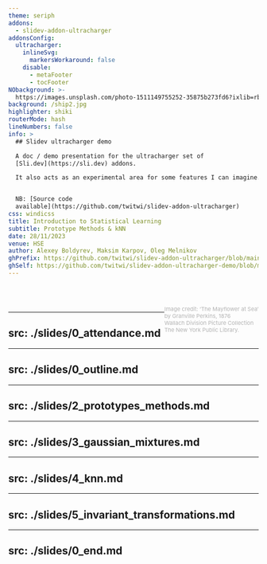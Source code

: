 ```yaml
---
theme: seriph
addons:
  - slidev-addon-ultracharger
addonsConfig:
  ultracharger:
    inlineSvg:
      markersWorkaround: false
    disable:
      - metaFooter
      - tocFooter
NObackground: >-
  https://images.unsplash.com/photo-1511149755252-35875b273fd6?ixlib=rb-4.0.3&dl=leon-contreras-qpdfU6vehgs-unsplash.jpg&w=1920&q=80&fm=jpg&crop=entropy&cs=tinysrgb
background: /ship2.jpg
highlighter: shiki
routerMode: hash
lineNumbers: false
info: >
  ## Slidev ultracharger demo

  A doc / demo presentation for the ultracharger set of
  [Sli.dev](https://sli.dev) addons.

  It also acts as an experimental area for some features I can imagine.


  NB: [Source code
  available](https://github.com/twitwi/slidev-addon-ultracharger)
css: windicss
title: Introduction to Statistical Learning
subtitle: Prototype Methods & kNN
date: 28/11/2023
venue: HSE
author: Alexey Boldyrev, Maksim Karpov, Oleg Melnikov
ghPrefix: https://github.com/twitwi/slidev-addon-ultracharger/blob/main/
ghSelf: https://github.com/twitwi/slidev-addon-ultracharger-demo/blob/main/
---
```


# <span style="font-size:28.0pt" v-html="$slidev.configs.title?.replaceAll(' ', '<br/>')"></span>
# <span style="font-size:32.0pt" v-html="$slidev.configs.subtitle?.replaceAll(' ', '<br/>')"></span>
# <span style="font-size:18.0pt" v-html="$slidev.configs.author?.replaceAll(' ', '<br/>')"></span>

<span style="font-size:18.0pt" v-html="$slidev.configs.date?.replaceAll(' ', '<br/>')"></span>

<div>
<br>
<span style="color:#b3b3b3ff; font-size: 11px; float: right;">Image credit: ‘The Mayﬂower at Sea’<br> by Granville Perkins, 1876<br>
Wallach Division Picture Collection<br> The New York Public Library.
</span>
</div>

<style>
  :deep(footer) { padding-bottom: 3em !important; }
</style>

<!--
NB: This demo uses a custom syntax (using preparser extensions), with all the @@@@.
-->

---
src: ./slides/0_attendance.md
---

---
src: ./slides/0_outline.md
---

---
src: ./slides/2_prototypes_methods.md
---

---
src: ./slides/3_gaussian_mixtures.md
---

---
src: ./slides/4_knn.md
---

---
src: ./slides/5_invariant_transformations.md
---

---
src: ./slides/0_end.md
---